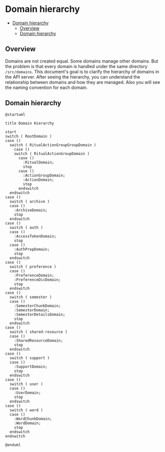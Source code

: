 # Domain hierarchy

<!-- TOC -->

- [Domain hierarchy](#domain-hierarchy)
  - [Overview](#overview)
  - [Domain hierarchy](#domain-hierarchy-1)

<!-- /TOC -->

## Overview

Domains are not created equal. Some domains manage other domains. But the problem is that every domain is handled under the same directory `/src/domains`. This document's goal is to clarify the hierarchy of domains in the API server. After seeing the hierarchy, you can understand the relationship between domains and how they are managed. Also you will see the naming convention for each domain.

## Domain hierarchy

```plantuml
@startuml

title Domain Hierarchy

start
switch ( RootDomain )
case ()
  switch ( RitualActionGroupGroupDomain )
    case ()
    switch ( RitualActionGroupDomain )
      case ()
        :RitualDomain;
        stop
      case ()
        :ActionGroupDomain;
        :ActionDomain;
        stop
      endswitch
  endswitch
case ()
  switch ( archive )
  case ()
    :ArchiveDomain;
    stop
  endswitch
case ()
  switch ( auth )
  case ()
    :AccessTokenDomain;
    stop
  case ()
    :AuthPrepDomain;
    stop
  endswitch
case ()
  switch ( preference )
  case ()
    :PreferenceDomain;
    :PreferenceDicDomain;
    stop
  endswitch
case ()
  switch ( semester )
  case ()
    :SemesterChunkDomain;
    :SemesterDomain;
    :SemesterDetailsDomain;
    stop
  endswitch
case ()
  switch ( shared-resource )
  case ()
    :SharedResourceDomain;
    stop
  endswitch
case ()
  switch ( support )
  case ()
    :SupportDomain;
    stop
  endswitch
case ()
  switch ( user )
  case ()
    :UserDomain;
    stop
  endswitch
case ()
  switch ( word )
  case ()
    :WordChunkDomain;
    :WordDomain;
    stop
  endswitch
endswitch

@enduml

```